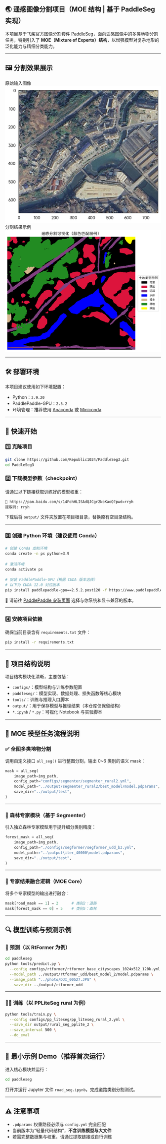 ## 🌏 遥感图像分割项目（MOE 结构 | 基于 PaddleSeg 实现）

本项目基于飞桨官方图像分割套件 [PaddleSeg](https://github.com/PaddlePaddle/PaddleSeg)，面向遥感图像中的多类地物分割任务，特别引入了 **MOE（Mixture of Experts）结构**，以增强模型对复杂地形的泛化能力与精细分类能力。

---
## 🖼️ 分割效果展示

原始输入图像 
![img_1.png](img_1.png) 
分割结果示例 
![img.png](img.png) 


---

## 🛠 部署环境

本项目建议使用如下环境配置：

- Python：`3.9.20`
- PaddlePaddle-GPU：`2.5.2`
- 环境管理：推荐使用 [Anaconda](https://www.anaconda.com/) 或 [Miniconda](https://docs.conda.io/en/latest/miniconda.html)

---

## 🚀 快速开始

### 1️⃣ 克隆项目

```bash
git clone https://github.com/Republic1024/PaddleSeg3.git
cd PaddleSeg3
```

### 2️⃣ 下载模型参数（checkpoint）

请通过以下链接获取训练好的模型权重：

```
🔗 https://pan.baidu.com/s/14FohHLISAdQJCgr2NoKaoQ?pwd=rryh 
提取码: rryh
```

下载后将 `output/` 文件夹放置在项目根目录，替换原有空目录结构。

---

### 3️⃣ 创建 Python 环境（建议使用 Conda）

```bash
# 创建 Conda 虚拟环境
conda create -n ps python=3.9

# 激活环境
conda activate ps

# 安装 PaddlePaddle-GPU（根据 CUDA 版本选择）
# 以下为 CUDA 12.0 对应版本
pip install paddlepaddle-gpu==2.5.2.post120 -f https://www.paddlepaddle.org.cn/whl/windows/mkl/avx/stable.html
```

📌 请前往 [PaddlePaddle 安装页面](https://www.paddlepaddle.org.cn/install/old) 选择与你系统和显卡兼容的版本。

---

### 4️⃣ 安装项目依赖

确保当前目录含有 `requirements.txt` 文件：

```bash
pip install -r requirements.txt
```

---


## 📂 项目结构说明

项目结构模块化清晰，主要包括：

- `configs/`：模型结构与训练参数配置
- `paddleseg/`：模型实现、数据处理、损失函数等核心模块
- `tools/`：训练与推理入口脚本
- `output/`：用于保存模型与推理结果（本仓库仅保留结构）
- `*.ipynb` / `*.py`：可视化 Notebook 与实验脚本

---

## 🧠 MOE 模型任务流程说明

### ✅ 全图多类地物分割

调用自定义接口 `all_seg()` 进行整图分割，输出 0~6 类别的语义 mask：

```python
mask = all_seg(
    image_path=img_path,
    config_path="configs/segmenter/segmenter_rural2.yml",
    model_path="../output/segmenter_rural2/best_model/model.pdparams",
    save_dir="../output/test",
)
```

---

### 🌲 森林专家模块（基于 Segmenter）

引入独立森林专家模型用于提升细分类别精度：

```python
forest_mask = all_seg(
    image_path=img_path,
    config_path="./configs/segformer/segformer_udd_b3.yml",
    model_path=r"..\output\iter_40000\model.pdparams",
    save_dir="../output/test",
)
```

---

### 🔀 专家结果融合逻辑（MOE Core）

将多个专家模型的输出进行融合：

```python
mask[road_mask == 1] = 2      # 类别2：道路
mask[forest_mask == 0] = 5    # 类别5：森林
```

---

## 🔍 模型训练与预测示例

### 📌 预测（以 RtFormer 为例）

```bash
cd paddleseg
python tools/predict.py \
  --config configs/rtformer/rtformer_base_cityscapes_1024x512_120k.yml \
  --model_path ../output/rtformer_udd/best_model_2/model.pdparams \
  --image_path "../photo/DJI_00527.JPG" \
  --save_dir ../output/rtformer_udd
```

---

### 🏋️‍♂️ 训练（以 PPLiteSeg rural 为例）

```bash
python tools/train.py \
  --config configs/pp_liteseg/pp_liteseg_rural_2.yml \
  --save_dir output/rural_seg_pplite_2 \
  --save_interval 500 \
  --do_eval
```

---

## 🧪 最小示例 Demo（推荐首次运行）

进入核心模块并运行：

```bash
cd paddleseg
```

打开并运行 Jupyter 文件 `road_seg.ipynb`，完成道路类别分割测试。

---

## ⚠️ 注意事项

- `.pdparams` 权重路径必须与 `config.yml` 完全匹配
- 当前版本为“轻量代码结构”，**不含训练模型与大文件**
- 若需完整数据集与权重，请通过提取链接或自行训练

